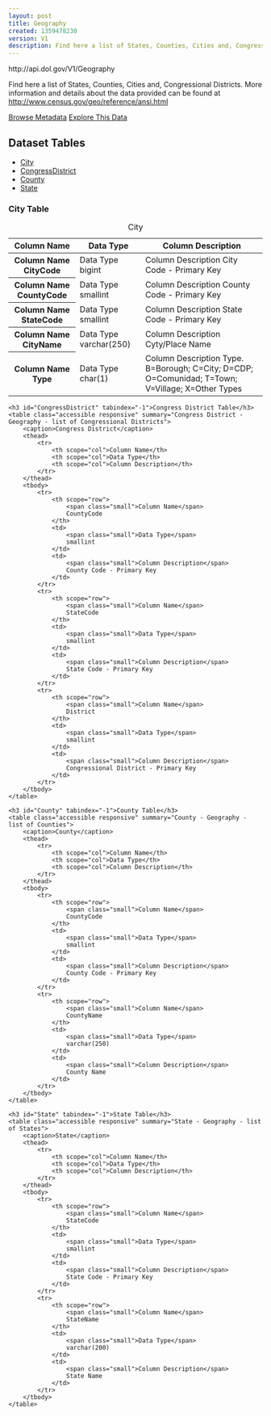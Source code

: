 ```yaml
---
layout: post
title: Geography
created: 1359478230
version: V1
description: Find here a list of States, Counties, Cities and, Congressional Districts.
---
```


<div class="force_wrap apiurl">
<p>http://api.dol.gov/V1/Geography</p>
</div>

<p>Find here a list of States, Counties, Cities and, Congressional Districts. More information and details about the data provided can be found at <a href="http://www.dol.gov/cgi-bin/leave-dol.asp?exiturl=http://www.census.gov/geo/reference/ansi.html&amp;exitTitle=Geography&20-&20American&20National&20Standards&20Institute&20-ANSI&20Codes&amp;fedpage=yes">http://www.census.gov/geo/reference/ansi.html</a></p>

<a href ="http://api.dol.gov/V1/Geography/$metadata" class="button radius button_dataset">Browse Metadata</a>
<a href ="https://devtools.dol.gov/APISampler/Home/Index1?datasetName=Geography" class="button radius button_dataset">Explore This Data</a>

## Dataset Tables

<div>
	<ul>
		<li><a href="#City">City</a></li>
		<li><a href="#CongressDistrict">CongressDistrict</a></li>
		<li><a href="#County">County</a></li>
		<li><a href="#State">State</a></li>
	</ul>
</div>

<div>
	<h3 id="City" tabindex="-1">City Table</h3>
	<table class="accessible responsive" summary="City - Geography - list of States, Counties, and Cities">
		<caption>City</caption>
		<thead>
			<tr>
				<th scope="col">Column Name</th>
				<th scope="col">Data Type</th>
				<th scope="col">Column Description</th>
			</tr>
		</thead>
		<tbody>
			<tr>
				<th scope="row">
					<span class="small">Column Name</span>
					CityCode
				</th>
				<td>
					<span class="small">Data Type</span>
					bigint
				</td>
				<td>
					<span class="small">Column Description</span>
					City Code - Primary Key
				</td>
			</tr>
			<tr>
				<th scope="row">
					<span class="small">Column Name</span>
					CountyCode
				</th>
				<td>
					<span class="small">Data Type</span>
					smallint
				</td>
				<td>
					<span class="small">Column Description</span>
					County Code - Primary Key
				</td>
			</tr>
			<tr>
				<th scope="row">
					<span class="small">Column Name</span>
					StateCode
				</th>
				<td>
					<span class="small">Data Type</span>
					smallint
				</td>
				<td>
					<span class="small">Column Description</span>
					State Code - Primary Key
				</td>
			</tr>
			<tr>
				<th scope="row">
					<span class="small">Column Name</span>
					CityName
				</th>
				<td>
					<span class="small">Data Type</span>
					varchar(250)
				</td>
				<td>
					<span class="small">Column Description</span>
					Cyty/Place Name
				</td>
			</tr>
			<tr>
				<th scope="row">
					<span class="small">Column Name</span>
					Type
				</th>
				<td>
					<span class="small">Data Type</span>
					char(1)
				</td>
				<td>
					<span class="small">Column Description</span>
					Type. B=Borough; C=City; D=CDP; O=Comunidad; T=Town; V=Village; X=Other Types
				</td>
			</tr>
		</tbody>
	</table>

	<h3 id="CongressDistrict" tabindex="-1">Congress District Table</h3>
	<table class="accessible responsive" summary="Congress District - Geography - list of Congressional Districts">
		<caption>Congress District</caption>
		<thead>
			<tr>
				<th scope="col">Column Name</th>
				<th scope="col">Data Type</th>
				<th scope="col">Column Description</th>
			</tr>
		</thead>
		<tbody>
			<tr>
				<th scope="row">
					<span class="small">Column Name</span>
					CountyCode
				</th>
				<td>
					<span class="small">Data Type</span>
					smallint
				</td>
				<td>
					<span class="small">Column Description</span>
					County Code - Primary Key
				</td>
			</tr>
			<tr>
				<th scope="row">
					<span class="small">Column Name</span>
					StateCode
				</th>
				<td>
					<span class="small">Data Type</span>
					smallint
				</td>
				<td>
					<span class="small">Column Description</span>
					State Code - Primary Key
				</td>
			</tr>
			<tr>
				<th scope="row">
					<span class="small">Column Name</span>
					District
				</th>
				<td>
					<span class="small">Data Type</span>
					smallint
				</td>
				<td>
					<span class="small">Column Description</span>
					Congressional District - Primary Key
				</td>
			</tr>
		</tbody>
	</table>

	<h3 id="County" tabindex="-1">County Table</h3>
	<table class="accessible responsive" summary="County - Geography - list of Counties">
		<caption>County</caption>
		<thead>
			<tr>
				<th scope="col">Column Name</th>
				<th scope="col">Data Type</th>
				<th scope="col">Column Description</th>
			</tr>
		</thead>
		<tbody>
			<tr>
				<th scope="row">
					<span class="small">Column Name</span>
					CountyCode
				</th>
				<td>
					<span class="small">Data Type</span>
					smallint
				</td>
				<td>
					<span class="small">Column Description</span>
					County Code - Primary Key
				</td>
			</tr>
			<tr>
				<th scope="row">
					<span class="small">Column Name</span>
					CountyName
				</th>
				<td>
					<span class="small">Data Type</span>
					varchar(250)
				</td>
				<td>
					<span class="small">Column Description</span>
					County Name
				</td>
			</tr>
		</tbody>
	</table>

	<h3 id="State" tabindex="-1">State Table</h3>
	<table class="accessible responsive" summary="State - Geography - list of States">
		<caption>State</caption>
		<thead>
			<tr>
				<th scope="col">Column Name</th>
				<th scope="col">Data Type</th>
				<th scope="col">Column Description</th>
			</tr>
		</thead>
		<tbody>
			<tr>
				<th scope="row">
					<span class="small">Column Name</span>
					StateCode
				</th>
				<td>
					<span class="small">Data Type</span>
					smallint
				</td>
				<td>
					<span class="small">Column Description</span>
					State Code - Primary Key
				</td>
			</tr>
			<tr>
				<th scope="row">
					<span class="small">Column Name</span>
					StateName
				</th>
				<td>
					<span class="small">Data Type</span>
					varchar(200)
				</td>
				<td>
					<span class="small">Column Description</span>
					State Name
				</td>
			</tr>
		</tbody>
	</table>
</div>